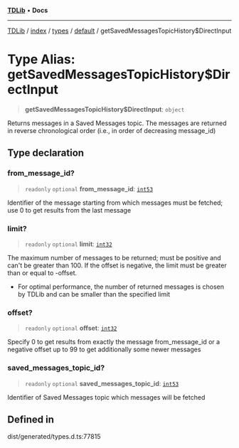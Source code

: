 [**TDLib**](../../../../../../README.md) • **Docs**

***

[TDLib](../../../../../../modules.md) / [index](../../../../../README.md) / [types](../../../README.md) / [default](../README.md) / getSavedMessagesTopicHistory$DirectInput

# Type Alias: getSavedMessagesTopicHistory$DirectInput

> **getSavedMessagesTopicHistory$DirectInput**: `object`

Returns messages in a Saved Messages topic. The messages are returned in reverse chronological order (i.e., in order of decreasing message_id)

## Type declaration

### from\_message\_id?

> `readonly` `optional` **from\_message\_id**: [`int53`](int53.md)

Identifier of the message starting from which messages must be fetched; use 0 to get results from the last message

### limit?

> `readonly` `optional` **limit**: [`int32`](int32.md)

The maximum number of messages to be returned; must be positive and can't be greater than 100. If the offset is negative, the limit must be greater than or equal to -offset.

- For optimal performance, the number of returned messages is chosen by TDLib and can be smaller than the specified limit

### offset?

> `readonly` `optional` **offset**: [`int32`](int32.md)

Specify 0 to get results from exactly the message from_message_id or a negative offset up to 99 to get additionally some newer messages

### saved\_messages\_topic\_id?

> `readonly` `optional` **saved\_messages\_topic\_id**: [`int53`](int53.md)

Identifier of Saved Messages topic which messages will be fetched

## Defined in

dist/generated/types.d.ts:77815
